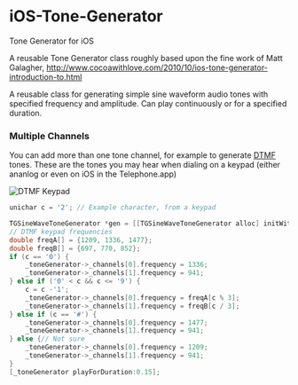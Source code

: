 iOS-Tone-Generator
==================

Tone Generator for iOS

A reusable Tone Generator class roughly based upon the fine work of Matt Galagher, http://www.cocoawithlove.com/2010/10/ios-tone-generator-introduction-to.html



A reusable class for generating simple sine waveform audio tones with specified frequency and amplitude. Can play continuously or for a specified duration.


### Multiple Channels

You can add more than one tone channel, for example to generate [DTMF](http://en.wikipedia.org/wiki/Dual-tone_multi-frequency_signaling)
tones. These are the tones you may hear when dialing on a keypad (either ananlog or even on iOS in the Telephone.app)

![DTMF Keypad](http://upload.wikimedia.org/wikipedia/commons/0/03/Phone_keypad_layout_color.png)

```Objective-C
unichar c = '2'; // Example character, from a keypad

TGSineWaveToneGenerator *gen = [[TGSineWaveToneGenerator alloc] initWithChannels:2];
// DTMF keypad frequencies
double freqA[] = {1209, 1336, 1477};
double freqB[] = {697, 770, 852};
if (c == '0') {
    _toneGenerator->_channels[0].frequency = 1336;
    _toneGenerator->_channels[1].frequency = 941;
} else if ('0' < c && c <= '9') {
    c = c -'1';
    _toneGenerator->_channels[0].frequency = freqA[c % 3];
    _toneGenerator->_channels[1].frequency = freqB[c / 3];
} else if (c == '#') {
    _toneGenerator->_channels[0].frequency = 1477;
    _toneGenerator->_channels[1].frequency = 941;
} else {// Not sure
    _toneGenerator->_channels[0].frequency = 1209;
    _toneGenerator->_channels[1].frequency = 941;
}
[_toneGenerator playForDuration:0.15];
```
